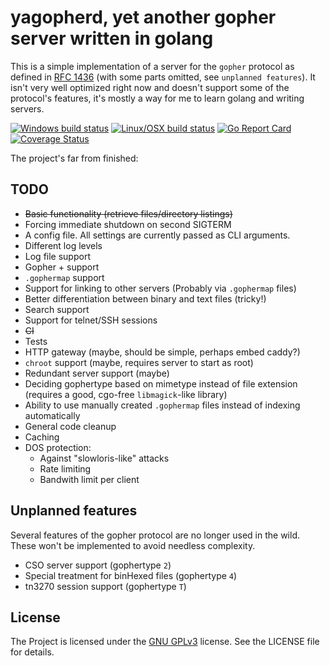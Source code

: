 # yagopherd, yet another gopher server written in golang

This is a simple implementation of a server for the `gopher` protocol as defined in [RFC 1436](https://tools.ietf.org/html/rfc1436) (with some parts omitted, see `unplanned features`).
It isn't very well optimized right now and doesn't support some of the protocol's features, it's mostly a way for me to learn golang and writing servers.

[![Windows build status](https://ci.appveyor.com/api/projects/status/ik3q9xkr6cc1eufw/branch/master?svg=true)](https://ci.appveyor.com/project/casept/yagopherd/branch/master)
[![Linux/OSX build status](https://travis-ci.org/casept/yagopherd.svg?branch=master)](https://travis-ci.org/casept/yagopherd)
[![Go Report Card](https://goreportcard.com/badge/github.com/casept/yagopherd)](https://goreportcard.com/report/github.com/casept/yagopherd)
[![Coverage Status](https://coveralls.io/repos/github/casept/yagopherd/badge.svg?branch=master)](https://coveralls.io/github/casept/yagopherd?branch=master)

The project's far from finished:

## TODO

* ~~Basic functionality (retrieve files/directory listings)~~
* Forcing immediate shutdown on second SIGTERM
* A config file. All settings are currently passed as CLI arguments.
* Different log levels
* Log file support
* Gopher + support
* `.gophermap` support
* Support for linking to other servers (Probably via `.gophermap` files)
* Better differentiation between binary and text files (tricky!)
* Search support
* Support for telnet/SSH sessions
* ~~CI~~
* Tests
* HTTP gateway (maybe, should be simple, perhaps embed caddy?)
* `chroot` support (maybe, requires server to start as root)
* Redundant server support (maybe)
* Deciding gophertype based on mimetype instead of file extension (requires a good, cgo-free `libmagick`-like library)
* Ability to use manually created `.gophermap` files instead of indexing automatically
* General code cleanup
* Caching
* DOS protection:
	* Against "slowloris-like" attacks
	* Rate limiting
	* Bandwith limit per client

## Unplanned features

Several features of the gopher protocol are no longer used in the wild. These won't be implemented to avoid needless complexity.

* CSO server support (gophertype `2`)
* Special treatment for binHexed files (gophertype `4`)
* tn3270 session support (gophertype `T`)

## License
The Project is licensed under the [GNU GPLv3](https://www.gnu.org/licenses/gpl-3.0.html) license. See the LICENSE file for details.
